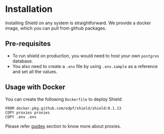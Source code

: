 # Installation

Installing Shield on any system is straightforward. We provide a docker image, which you can pull from github packages.

## Pre-requisites

- To run shield on production, you would need to host your own `postgres` database.
- You also need to create a `.env` file by using `.env.sample` as a reference and set all the values.

## Usage with Docker

You can create the following `Dockerfile` to deploy Shield

```text
FROM docker.pkg.github.com/odpf/shield/shield:0.1.13
COPY proxies proxies
COPY .env .env
```

Please refer [guides](guides/usage-reverse-proxy.md) section to know more about proxies.
